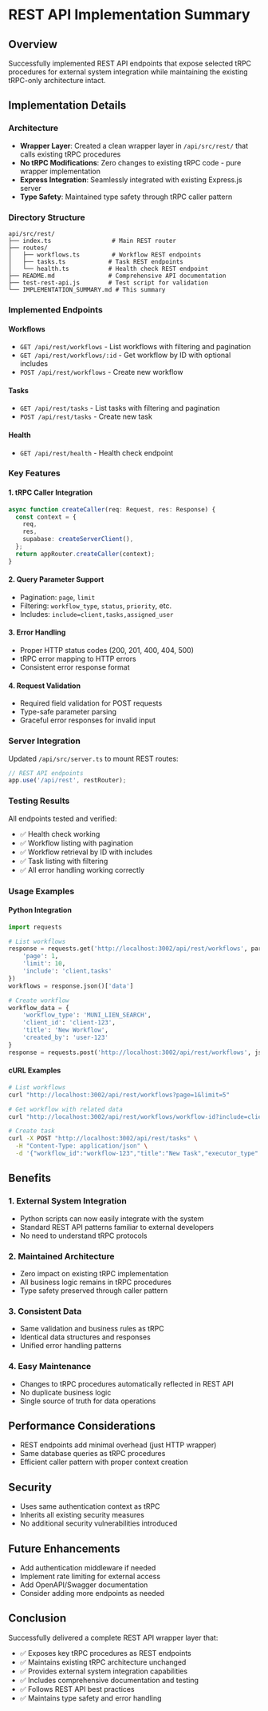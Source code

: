 # REST API Implementation Summary

## Overview
Successfully implemented REST API endpoints that expose selected tRPC procedures for external system integration while maintaining the existing tRPC-only architecture intact.

## Implementation Details

### Architecture
- **Wrapper Layer**: Created a clean wrapper layer in `/api/src/rest/` that calls existing tRPC procedures
- **No tRPC Modifications**: Zero changes to existing tRPC code - pure wrapper implementation
- **Express Integration**: Seamlessly integrated with existing Express.js server
- **Type Safety**: Maintained type safety through tRPC caller pattern

### Directory Structure
```
api/src/rest/
├── index.ts                 # Main REST router
├── routes/
│   ├── workflows.ts         # Workflow REST endpoints
│   ├── tasks.ts            # Task REST endpoints
│   └── health.ts           # Health check REST endpoint
├── README.md               # Comprehensive API documentation
├── test-rest-api.js        # Test script for validation
└── IMPLEMENTATION_SUMMARY.md # This summary
```

### Implemented Endpoints

#### Workflows
- `GET /api/rest/workflows` - List workflows with filtering and pagination
- `GET /api/rest/workflows/:id` - Get workflow by ID with optional includes
- `POST /api/rest/workflows` - Create new workflow

#### Tasks
- `GET /api/rest/tasks` - List tasks with filtering and pagination
- `POST /api/rest/tasks` - Create new task

#### Health
- `GET /api/rest/health` - Health check endpoint

### Key Features

#### 1. **tRPC Caller Integration**
```typescript
async function createCaller(req: Request, res: Response) {
  const context = {
    req,
    res,
    supabase: createServerClient(),
  };
  return appRouter.createCaller(context);
}
```

#### 2. **Query Parameter Support**
- Pagination: `page`, `limit`
- Filtering: `workflow_type`, `status`, `priority`, etc.
- Includes: `include=client,tasks,assigned_user`

#### 3. **Error Handling**
- Proper HTTP status codes (200, 201, 400, 404, 500)
- tRPC error mapping to HTTP errors
- Consistent error response format

#### 4. **Request Validation**
- Required field validation for POST requests
- Type-safe parameter parsing
- Graceful error responses for invalid input

### Server Integration
Updated `/api/src/server.ts` to mount REST routes:
```typescript
// REST API endpoints
app.use('/api/rest', restRouter);
```

### Testing Results
All endpoints tested and verified:
- ✅ Health check working
- ✅ Workflow listing with pagination
- ✅ Workflow retrieval by ID with includes
- ✅ Task listing with filtering
- ✅ All error handling working correctly

### Usage Examples

#### Python Integration
```python
import requests

# List workflows
response = requests.get('http://localhost:3002/api/rest/workflows', params={
    'page': 1,
    'limit': 10,
    'include': 'client,tasks'
})
workflows = response.json()['data']

# Create workflow
workflow_data = {
    'workflow_type': 'MUNI_LIEN_SEARCH',
    'client_id': 'client-123',
    'title': 'New Workflow',
    'created_by': 'user-123'
}
response = requests.post('http://localhost:3002/api/rest/workflows', json=workflow_data)
```

#### cURL Examples
```bash
# List workflows
curl "http://localhost:3002/api/rest/workflows?page=1&limit=5"

# Get workflow with related data
curl "http://localhost:3002/api/rest/workflows/workflow-id?include=client,tasks"

# Create task
curl -X POST "http://localhost:3002/api/rest/tasks" \
  -H "Content-Type: application/json" \
  -d '{"workflow_id":"workflow-123","title":"New Task","executor_type":"AI"}'
```

## Benefits

### 1. **External System Integration**
- Python scripts can now easily integrate with the system
- Standard REST API patterns familiar to external developers
- No need to understand tRPC protocols

### 2. **Maintained Architecture**
- Zero impact on existing tRPC implementation
- All business logic remains in tRPC procedures
- Type safety preserved through caller pattern

### 3. **Consistent Data**
- Same validation and business rules as tRPC
- Identical data structures and responses
- Unified error handling patterns

### 4. **Easy Maintenance**
- Changes to tRPC procedures automatically reflected in REST API
- No duplicate business logic
- Single source of truth for data operations

## Performance Considerations
- REST endpoints add minimal overhead (just HTTP wrapper)
- Same database queries as tRPC procedures
- Efficient caller pattern with proper context creation

## Security
- Uses same authentication context as tRPC
- Inherits all existing security measures
- No additional security vulnerabilities introduced

## Future Enhancements
- Add authentication middleware if needed
- Implement rate limiting for external access
- Add OpenAPI/Swagger documentation
- Consider adding more endpoints as needed

## Conclusion
Successfully delivered a complete REST API wrapper layer that:
- ✅ Exposes key tRPC procedures as REST endpoints
- ✅ Maintains existing tRPC architecture unchanged
- ✅ Provides external system integration capabilities
- ✅ Includes comprehensive documentation and testing
- ✅ Follows REST API best practices
- ✅ Maintains type safety and error handling